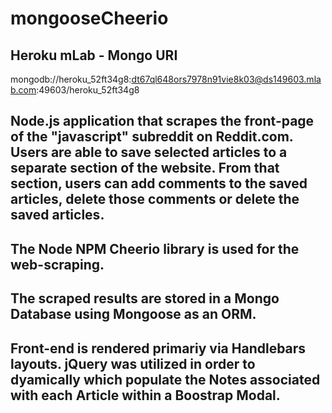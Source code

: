 # mongooseCheerio


## Heroku mLab - Mongo URI
mongodb://heroku_52ft34g8:dt67ql648ors7978n91vie8k03@ds149603.mlab.com:49603/heroku_52ft34g8

## Node.js application that scrapes the front-page of the "javascript" subreddit on Reddit.com. Users are able to save selected articles to a separate section of the website.  From that section, users can add comments to the saved articles, delete those comments or delete the saved articles.

##  The Node NPM Cheerio library is used for the web-scraping.  
## The scraped results are stored in a Mongo Database using Mongoose as an ORM.  

## Front-end is rendered primariy via Handlebars layouts. jQuery was utilized in order to dyamically which populate the Notes associated with each Article within a Boostrap Modal.